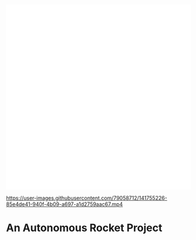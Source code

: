 <div align="center">
  <img align="center" src="sketches/logoWithTextWhite.png" />
</div>

https://user-images.githubusercontent.com/79058712/141755226-85e4de41-940f-4b09-a697-a1d2759aac67.mp4


# An Autonomous Rocket Project
